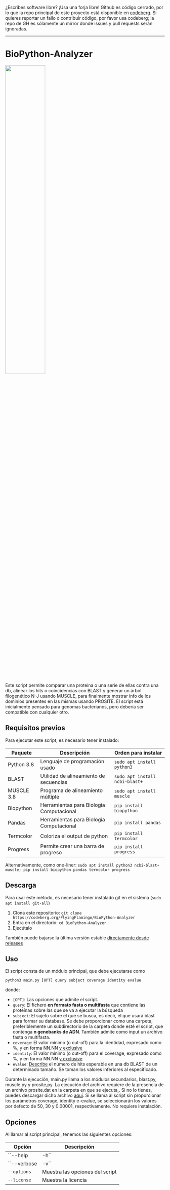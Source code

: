 ¿Escribes software libre? ¡Usa una forja libre! Github es código cerrado, por lo que la repo principal de este proyecto está disponible en [codeberg](https://codeberg.org/FlyingFlamingo/BioPython-Analyzer). Si quieres reportar un fallo o contribuir código, por favor usa codeberg; la repo de GH es sólamente un mirror donde issues y pull requests serán ignoradas.

-----

# BioPython-Analyzer
<img src="https://upload.wikimedia.org/wikipedia/commons/1/13/Biopython_logo.png" width="50%">
<br>
Este script permite comparar una proteína o una serie de ellas contra una db, alinear los hits o coincidencias con BLAST y generar un árbol filogenético N-J usando MUSCLE, para finalmente mostrar info de los dominios presentes en las mismas usando PROSITE. El script está inicialmente pensado para genomas bacterianos, pero debería ser compatible con cualquier otro.


## Requisitos previos
Para ejecutar este script, es necesario tener instalado:

| Paquete | Descripción | Orden para instalar |
| -------- | -------- | -------- |
| Python 3.8 | Lenguaje de programación usado | `sudo apt install python3` |
| BLAST | Utilidad de alineamiento de secuencias | `sudo apt install ncbi-blast+` |
| MUSCLE 3.8 | Programa de alineamiento múltiple | `sudo apt install muscle` |
| Biopython | Herramientas para Biología Computacional | `pip install biopython` |
| Pandas | Herramientas para Biología Computacional | `pip install pandas` | 
| Termcolor | Coloriza el output de python | `pip install termcolor` |
| Progress | Permite crear una barra de progreso | `pip install progress` |

Alternativamente, como one-liner: `sudo apt install python3 ncbi-blast+ muscle; pip install biopython pandas termcolor progress`

## Descarga
Para usar este método, es necesario tener instalado git en el sistema (`sudo apt install git-all`)
1. Clona este repositorio: `git clone https://codeberg.org/FlyingFlamingo/BioPython-Analyzer`
2. Entra en el directorio: `cd BioPython-Analyzer`
3. Ejecútalo

También puede bajarse la última versión estable [directamente desde releases](https://codeberg.org/FlyingFlamingo/BioPython-Analyzer/releases)

## Uso
El script consta de un módulo principal, que debe ejecutarse como 

`python3 main.py [OPT] query subject coverage identity evalue`

donde:
* `[OPT]`: Las opciones que admite el script.
* `query`: El fichero **en formato fasta o multifasta** que contiene las proteínas sobre las que se va a ejecutar la búsqueda
* `subject`: El sujeto sobre el que se busca, es decir, el que usará blast para formar su database. Se debe proporcionar como una carpeta, preferiblemente un subdirectorio de la carpeta donde esté el script, que contenga **n genebanks de ADN**. También admite como input un archivo fasta o multifasta.
* `coverage`: El valor mínimo (o cut-off) para la identidad, expresado como %, y en forma NN.NN [y exclusive](https://dle.rae.es/exclusive)
* `identity`: El valor mínimo (o cut-off) para el coverage, expresado como %, y en forma NN.NN [y exclusive](https://dle.rae.es/exclusive)
* `evalue`: [Describe](https://blast.ncbi.nlm.nih.gov/Blast.cgi?CMD=Web&PAGE_TYPE=BlastDocs&DOC_TYPE=FAQ#expect) el número de hits esperable en una db BLAST de un determinado tamaño. Se toman los valores inferiores al especificado.

Durante la ejecución, main.py llama a los módulos secundarios, blast.py, muscle.py y prosite[.](https://pyformat.info/)py. La ejecución del archivo requiere de la presencia de un archivo prosite.dat en la carpeta en que se ejecuta[.](https://www.youtube.com/watch?v=irDJpCzeFpg). Si no lo tienes, puedes descargar dicho archivo [aquí](https://mega.nz/file/5iJygYQC#EuUTz_SInscP0aga9-u853sUQhV3usdE4rH0kgbkrbk). Si se llama al script sin proporcionar los parámetros coverage, identity e-evalue, se seleccionarán los valores por defecto de 50, 30 y  0.00001, respectivamente. No requiere instalación.

## Opciones
Al llamar al script principal, tenemos las siguientes opciones:

| Opción | Descripción |
| -------- | -------- |
| ``--help | -h`` | Muestra la ayuda |
| ``--verbose | -v`` | Activa el [modo verbose](https://en.wikipedia.org/wiki/Verbose_mode) |
| ``--options`` | Muestra las opciones del script |
| ``--license`` | Muestra la licencia |